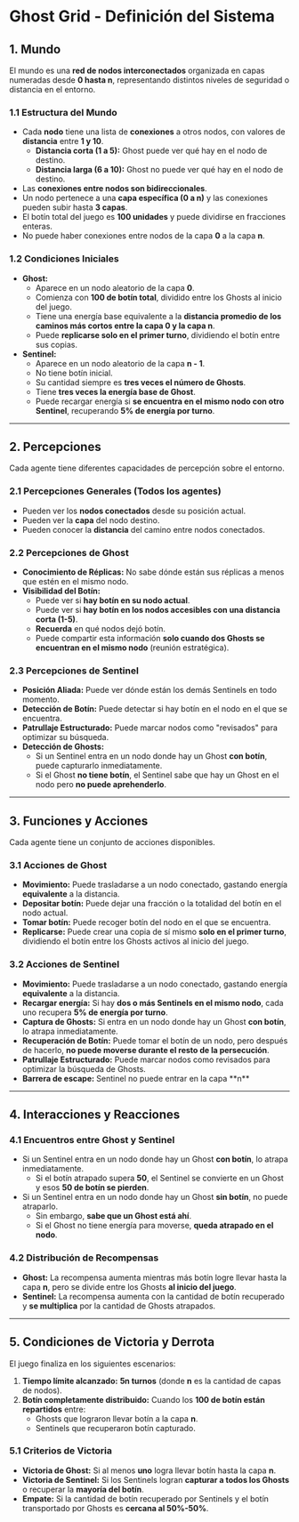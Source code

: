# Ghost Grid - Definición del Sistema

## 1. Mundo

El mundo es una **red de nodos interconectados** organizada en capas numeradas desde **0 hasta n**, representando distintos niveles de seguridad o distancia en el entorno.

### 1.1 Estructura del Mundo

- Cada **nodo** tiene una lista de **conexiones** a otros nodos, con valores de **distancia** entre **1 y 10**.
  - **Distancia corta (1 a 5):** Ghost puede ver qué hay en el nodo de destino.
  - **Distancia larga (6 a 10):** Ghost no puede ver qué hay en el nodo de destino.
- Las **conexiones entre nodos son bidireccionales**.
- Un nodo pertenece a una **capa específica (0 a n)** y las conexiones pueden subir hasta **3 capas**.
- El botín total del juego es **100 unidades** y puede dividirse en fracciones enteras.
- No puede haber conexiones entre nodos de la capa **0** a la capa **n**.

### 1.2 Condiciones Iniciales

- **Ghost:**
  - Aparece en un nodo aleatorio de la capa **0**.
  - Comienza con **100 de botín total**, dividido entre los Ghosts al inicio del juego.
  - Tiene una energía base equivalente a la **distancia promedio de los caminos más cortos entre la capa 0 y la capa n**.
  - Puede **replicarse solo en el primer turno**, dividiendo el botín entre sus copias.
- **Sentinel:**
  - Aparece en un nodo aleatorio de la capa **n - 1**.
  - No tiene botín inicial.
  - Su cantidad siempre es **tres veces el número de Ghosts**.
  - Tiene **tres veces la energía base de Ghost**.
  - Puede recargar energía si **se encuentra en el mismo nodo con otro Sentinel**, recuperando **5% de energía por turno**.

---

## 2. Percepciones

Cada agente tiene diferentes capacidades de percepción sobre el entorno.

### 2.1 Percepciones Generales (Todos los agentes)

- Pueden ver los **nodos conectados** desde su posición actual.
- Pueden ver la **capa** del nodo destino.
- Pueden conocer la **distancia** del camino entre nodos conectados.

### 2.2 Percepciones de Ghost

- **Conocimiento de Réplicas:** No sabe dónde están sus réplicas a menos que estén en el mismo nodo.
- **Visibilidad del Botín:**
  - Puede ver si **hay botín en su nodo actual**.
  - Puede ver si **hay botín en los nodos accesibles con una distancia corta (1-5)**.
  - **Recuerda** en qué nodos dejó botín.
  - Puede compartir esta información **solo cuando dos Ghosts se encuentran en el mismo nodo** (reunión estratégica).

### 2.3 Percepciones de Sentinel

- **Posición Aliada:** Puede ver dónde están los demás Sentinels en todo momento.
- **Detección de Botín:** Puede detectar si hay botín en el nodo en el que se encuentra.
- **Patrullaje Estructurado:** Puede marcar nodos como "revisados" para optimizar su búsqueda.
- **Detección de Ghosts:**
  - Si un Sentinel entra en un nodo donde hay un Ghost **con botín**, puede capturarlo inmediatamente.
  - Si el Ghost **no tiene botín**, el Sentinel sabe que hay un Ghost en el nodo pero **no puede aprehenderlo**.

---

## 3. Funciones y Acciones

Cada agente tiene un conjunto de acciones disponibles.

### 3.1 Acciones de Ghost

- **Movimiento:** Puede trasladarse a un nodo conectado, gastando energía **equivalente** a la distancia.
- **Depositar botín:** Puede dejar una fracción o la totalidad del botín en el nodo actual.
- **Tomar botín:** Puede recoger botín del nodo en el que se encuentra.
- **Replicarse:** Puede crear una copia de sí mismo **solo en el primer turno**, dividiendo el botín entre los Ghosts activos al inicio del juego.

### 3.2 Acciones de Sentinel

- **Movimiento:** Puede trasladarse a un nodo conectado, gastando energía **equivalente** a la distancia.
- **Recargar energía:** Si hay **dos o más Sentinels en el mismo nodo**, cada uno recupera **5% de energía por turno**.
- **Captura de Ghosts:** Si entra en un nodo donde hay un Ghost **con botín**, lo atrapa inmediatamente.
- **Recuperación de Botín:** Puede tomar el botín de un nodo, pero después de hacerlo, **no puede moverse durante el resto de la persecución**.
- **Patrullaje Estructurado:** Puede marcar nodos como revisados para optimizar la búsqueda de Ghosts.
- **Barrera de escape:** Sentinel no puede entrar en la capa \*\*n\*\*&#x20;

---

## 4. Interacciones y Reacciones

### 4.1 Encuentros entre Ghost y Sentinel

- Si un Sentinel entra en un nodo donde hay un Ghost **con botín**, lo atrapa inmediatamente.
  - Si el botín atrapado supera **50**, el Sentinel se convierte en un Ghost y esos **50 de botín se pierden**.
- Si un Sentinel entra en un nodo donde hay un Ghost **sin botín**, no puede atraparlo.
  - Sin embargo, **sabe que un Ghost está ahí**.
  - Si el Ghost no tiene energía para moverse, **queda atrapado en el nodo**.

### 4.2 Distribución de Recompensas

- **Ghost:** La recompensa aumenta mientras más botín logre llevar hasta la capa **n**, pero se divide entre los Ghosts **al inicio del juego**.
- **Sentinel:** La recompensa aumenta con la cantidad de botín recuperado y **se multiplica** por la cantidad de Ghosts atrapados.

---

## 5. Condiciones de Victoria y Derrota

El juego finaliza en los siguientes escenarios:

1. **Tiempo límite alcanzado:** **5n turnos** (donde **n** es la cantidad de capas de nodos).
2. **Botín completamente distribuido:** Cuando los **100 de botín están repartidos** entre:
   - Ghosts que lograron llevar botín a la capa **n**.
   - Sentinels que recuperaron botín capturado.

### 5.1 Criterios de Victoria

- **Victoria de Ghost:** Si al menos **uno** logra llevar botín hasta la capa **n**.
- **Victoria de Sentinel:** Si los Sentinels logran **capturar a todos los Ghosts** o recuperar la **mayoría del botín**.
- **Empate:** Si la cantidad de botín recuperado por Sentinels y el botín transportado por Ghosts es **cercana al 50%-50%**.

